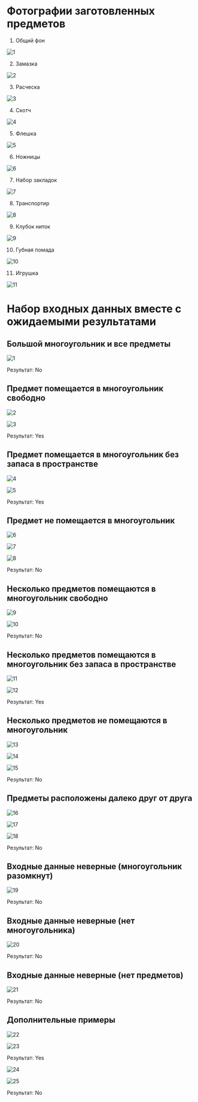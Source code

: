# Фотографии заготовленных предметов

1. Общий фон

![1](https://user-images.githubusercontent.com/72768554/201522785-181836c9-1dd0-4f34-ae7f-3a9f97067998.jpg)

2. Замазка

![2](https://user-images.githubusercontent.com/72768554/193116134-ec00c303-50ae-42e5-88c9-f907e83bad39.jpg)

3. Расческа

![3](https://user-images.githubusercontent.com/72768554/193116156-061cad9d-5e51-4b2b-b6e1-f43a61a4fadc.jpg)

4. Скотч

![4](https://user-images.githubusercontent.com/72768554/193116165-0ea47d98-732c-4bbc-9665-cd20a082615f.jpg)

5. Флешка

![5](https://user-images.githubusercontent.com/72768554/193116192-4dae4323-4be1-4106-812f-6db933050cc0.jpg)

6. Ножницы

![6](https://user-images.githubusercontent.com/72768554/193116198-65374055-3b64-4aa0-b394-3d1d7d580136.jpg)

7. Набор закладок

![7](https://user-images.githubusercontent.com/72768554/193116214-643c537b-7fbf-4706-b993-e6ca1ed4421e.jpg)

8. Транспортир

![8](https://user-images.githubusercontent.com/72768554/193116229-cf5ae767-bf02-4dec-8329-91bee2505301.jpg)

9. Клубок ниток

![9](https://user-images.githubusercontent.com/72768554/193116241-ebef1c01-9adf-452a-bb6d-199ab920b3b1.jpg)

10. Губная помада

![10](https://user-images.githubusercontent.com/72768554/193116247-7ea2b046-35c5-436f-ba0e-8cd0ce1374e6.jpg)

11. Игрушка

![11](https://user-images.githubusercontent.com/72768554/193116254-cf31bef5-ef53-4074-9ba8-b2aca10123fe.jpg)


# Набор входных данных вместе с ожидаемыми результатами

## Большой многоугольник и все предметы

![1](https://user-images.githubusercontent.com/72768554/197415802-d33605b5-cb68-4fdd-85a5-3777dc5bc973.jpg)

Результат: No

## Предмет помещается в многоугольник свободно

![2](https://user-images.githubusercontent.com/72768554/197415807-4b18ae67-241c-4c24-8bab-6984fbe6b225.jpg)

![3](https://user-images.githubusercontent.com/72768554/197415813-7dfa90d4-677d-4762-87e4-c5edc71393b1.jpg)

Результат: Yes

## Предмет помещается в многоугольник без запаса в пространстве

![4](https://user-images.githubusercontent.com/72768554/197415815-64ad5f87-51ab-4f8f-a495-684e199689a7.jpg)

![5](https://user-images.githubusercontent.com/72768554/197415819-39ed3d4a-b515-4312-96cd-ace4d1a566de.jpg)

Результат: Yes

## Предмет не помещается в многоугольник

![6](https://user-images.githubusercontent.com/72768554/197415822-9733801d-3d7f-4b3a-b87b-71b212c67d00.jpg)

![7](https://user-images.githubusercontent.com/72768554/197415826-d788bb11-8c54-42e0-821e-b187065ca14a.jpg)

![8](https://user-images.githubusercontent.com/72768554/197415830-b032dd77-6ee9-465a-a7bf-b15ced1d0e1a.jpg)

Результат: No

## Несколько предметов помещаются в многоугольник свободно

![9](https://user-images.githubusercontent.com/72768554/197415836-fb2b830d-52ef-440c-9c68-c17ee351ad4e.jpg)

![10](https://user-images.githubusercontent.com/72768554/197415842-0a0a066d-08d9-4706-9fcc-f04531e317d7.jpg)

Результат: No

## Несколько предметов помещаются в многоугольник без запаса в пространстве

![11](https://user-images.githubusercontent.com/72768554/197415844-a69d7b04-98b0-41f9-84bf-71f3192bcb73.jpg)

![12](https://user-images.githubusercontent.com/72768554/197415848-c20f5356-64fc-4516-b40a-963321578639.jpg)

Результат: Yes

## Несколько предметов не помещаются в многоугольник

![13](https://user-images.githubusercontent.com/72768554/197415852-bf72fc2c-ce16-4a74-89cb-bc682f32814f.jpg)

![14](https://user-images.githubusercontent.com/72768554/197415855-ec13c6e3-6642-453c-b967-7550a9b9a8a6.jpg)

![15](https://user-images.githubusercontent.com/72768554/197415857-242f9169-4d15-43da-b8cb-7a17cc16c4b7.jpg)

Результат: No

## Предметы расположены далеко друг от друга

![16](https://user-images.githubusercontent.com/72768554/197415862-8300b609-db6d-49a6-9d15-6c8cb47e7ff3.jpg)

![17](https://user-images.githubusercontent.com/72768554/197415866-c7f59565-99f5-4421-a349-29404fc67c3c.jpg)

![18](https://user-images.githubusercontent.com/72768554/197415869-85615b86-5648-4ae4-aa5b-45ed4e390693.jpg)

Результат: No

## Входные данные неверные (многоугольник разомкнут)

![19](https://user-images.githubusercontent.com/72768554/197415876-920ada1c-6f28-4b08-b84e-069e7ecd3954.jpg)

Результат: No

## Входные данные неверные (нет многоугольника)

![20](https://user-images.githubusercontent.com/72768554/197415881-637b989c-a1e1-4c3c-ae62-8848c5711e19.jpg)

Результат: No

## Входные данные неверные (нет предметов)

![21](https://user-images.githubusercontent.com/72768554/197415886-1fa436df-62a8-4048-b672-39c49071bf61.jpg)

Результат: No

## Дополнительные примеры

![22](https://user-images.githubusercontent.com/72768554/197415891-f4646d42-6471-4577-8ef4-8187d93ed636.jpg)

![23](https://user-images.githubusercontent.com/72768554/197415898-c8ca4623-629f-470f-a720-ade2d079c560.jpg)

Результат: Yes

![24](https://user-images.githubusercontent.com/72768554/197415909-08580537-da80-4c87-a217-0ebe3122ac72.jpg)

![25](https://user-images.githubusercontent.com/72768554/197415921-82a6642a-4334-4f09-910b-b0cf127c976c.jpg)

Результат: No
